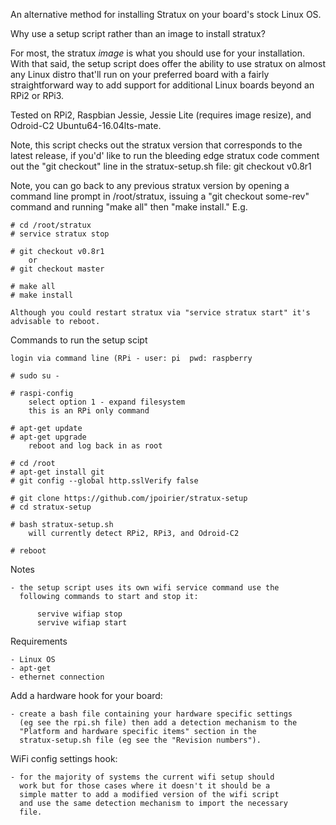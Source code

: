 An alternative method for installing Stratux on your board's stock Linux OS.

Why use a setup script rather than an image to install stratux?

For most, the stratux *image* is what you should use for your installation. 
With that said, the setup script does offer the ability to use stratux on
almost any Linux distro that'll run on your preferred board with a fairly
straightforward way to add support for additional Linux boards beyond an
RPi2 or RPi3. 

Tested on RPi2, Raspbian Jessie, Jessie Lite (requires image resize),
and Odroid-C2 Ubuntu64-16.04lts-mate.

Note, this script checks out the stratux version that corresponds to the latest
release, if you'd' like to run the bleeding edge stratux code comment out the 
"git checkout" line in the stratux-setup.sh file:  git checkout v0.8r1

Note, you can go back to any previous stratux version by opening a command line
prompt in /root/stratux, issuing a "git checkout some-rev" command and running
"make all" then "make install." E.g.

    # cd /root/stratux
    # service stratux stop
    
    # git checkout v0.8r1
        or
    # git checkout master
    
    # make all
    # make install
    
    Although you could restart stratux via "service stratux start" it's
    advisable to reboot.

Commands to run the setup scipt

    login via command line (RPi - user: pi  pwd: raspberry

    # sudo su -
    
    # raspi-config
        select option 1 - expand filesystem
        this is an RPi only command

    # apt-get update
    # apt-get upgrade
        reboot and log back in as root

    # cd /root
    # apt-get install git
    # git config --global http.sslVerify false

    # git clone https://github.com/jpoirier/stratux-setup
    # cd stratux-setup

    # bash stratux-setup.sh
        will currently detect RPi2, RPi3, and Odroid-C2
        
    # reboot
    
Notes

    - the setup script uses its own wifi service command use the
      following commands to start and stop it:

          servive wifiap stop
          servive wifiap start

Requirements

    - Linux OS
    - apt-get
    - ethernet connection

Add a hardware hook for your board:

    - create a bash file containing your hardware specific settings
      (eg see the rpi.sh file) then add a detection mechanism to the 
      "Platform and hardware specific items" section in the 
      stratux-setup.sh file (eg see the "Revision numbers").

WiFi config settings hook:

    - for the majority of systems the current wifi setup should
      work but for those cases where it doesn't it should be a
      simple matter to add a modified version of the wifi script
      and use the same detection mechanism to import the necessary
      file. 
